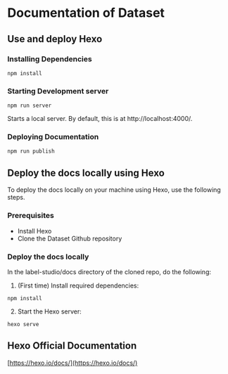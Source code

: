 # Documentation of Dataset

## Use and deploy Hexo

### Installing Dependencies

```shell
npm install
```

### Starting Development server

```shell
npm run server
```

Starts a local server. By default, this is at http://localhost:4000/.

### Deploying Documentation

```shell
npm run publish
```

## Deploy the docs locally using Hexo
To deploy the docs locally on your machine using Hexo, use the following steps. 

### Prerequisites
- Install Hexo
- Clone the Dataset Github repository 

### Deploy the docs locally
In the label-studio/docs directory of the cloned repo, do the following:
1. (First time) Install required dependencies:
```shell
npm install
```
2. Start the Hexo server:

```shell
hexo serve
```


## Hexo Official Documentation 
[https://hexo.io/docs/](https://hexo.io/docs/)
